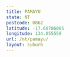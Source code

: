 ```yaml
---
title: PAMAYU
state: NT
postcode: 0862
latitude: -17.60786065
longitude: 134.055559
url: /nt/pamayu/
layout: suburb
---
```

